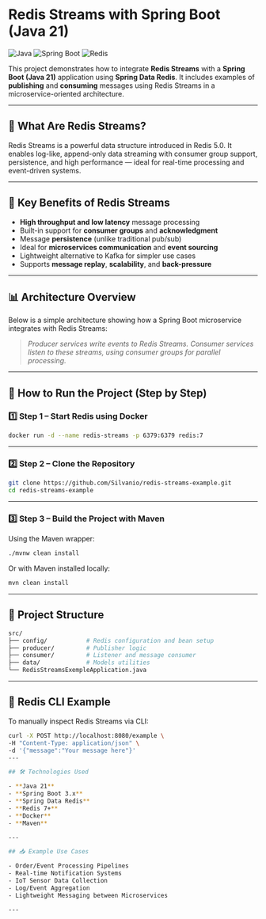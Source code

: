 
# Redis Streams with Spring Boot (Java 21)

![Java](https://img.shields.io/badge/Java-21-blue)
![Spring Boot](https://img.shields.io/badge/Spring--Boot-3.x-brightgreen)
![Redis](https://img.shields.io/badge/Redis-Streams-red)

This project demonstrates how to integrate **Redis Streams** with a **Spring Boot (Java 21)** application using **Spring Data Redis**. It includes examples of **publishing** and **consuming** messages using Redis Streams in a microservice-oriented architecture.

---

## 🔄 What Are Redis Streams?

Redis Streams is a powerful data structure introduced in Redis 5.0. It enables log-like, append-only data streaming with consumer group support, persistence, and high performance — ideal for real-time processing and event-driven systems.

---

## 🧠 Key Benefits of Redis Streams

- **High throughput and low latency** message processing
- Built-in support for **consumer groups** and **acknowledgment**
- Message **persistence** (unlike traditional pub/sub)
- Ideal for **microservices communication** and **event sourcing**
- Lightweight alternative to Kafka for simpler use cases
- Supports **message replay**, **scalability**, and **back-pressure**

---

## 📊 Architecture Overview

Below is a simple architecture showing how a Spring Boot microservice integrates with Redis Streams:


> *Producer services write events to Redis Streams. Consumer services listen to these streams, using consumer groups for parallel processing.*

---

## 🚀 How to Run the Project (Step by Step)

### 1️⃣ Step 1 – Start Redis using Docker

```bash
docker run -d --name redis-streams -p 6379:6379 redis:7
```

---

### 2️⃣ Step 2 – Clone the Repository

```bash
git clone https://github.com/Silvanio/redis-streams-example.git
cd redis-streams-example
```

---

### 3️⃣ Step 3 – Build the Project with Maven

Using the Maven wrapper:

```bash
./mvnw clean install
```

Or with Maven installed locally:

```bash
mvn clean install
```

---

## 📁 Project Structure

```bash
src/
├── config/           # Redis configuration and bean setup
├── producer/         # Publisher logic
├── consumer/         # Listener and message consumer
├── data/             # Models utilities
└── RedisStreamsExempleApplication.java
```

---

## 🧪 Redis CLI Example

To manually inspect Redis Streams via CLI:


```bash
curl -X POST http://localhost:8080/example \
-H "Content-Type: application/json" \
-d '{"message":"Your message here"}'
---

## 🛠 Technologies Used

- **Java 21**
- **Spring Boot 3.x**
- **Spring Data Redis**
- **Redis 7+**
- **Docker**
- **Maven**

---

## 📥 Example Use Cases

- Order/Event Processing Pipelines
- Real-time Notification Systems
- IoT Sensor Data Collection
- Log/Event Aggregation
- Lightweight Messaging between Microservices

---
